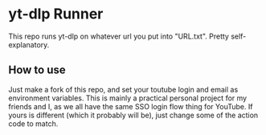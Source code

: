 # yt-dlp Runner
This repo runs yt-dlp on whatever url you put into "URL.txt". Pretty self-explanatory.

## How to use
Just make a fork of this repo, and set your toutube login and email as environment variables. This is mainly a practical personal project for my friends and I, as we all have the same SSO login flow thing for YouTube. If yours is different (which it probably will be), just change some of the action code to match.

